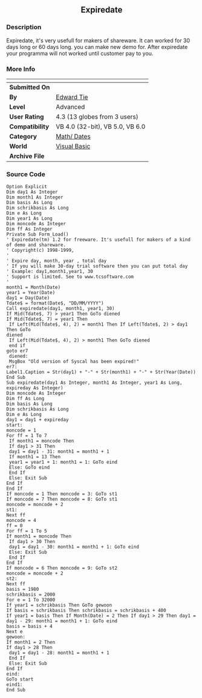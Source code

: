 ﻿<div align="center">

## Expiredate


</div>

### Description

Expiredate, it's very usefull for makers of shareware. It can worked for 30 days long or 60 days long. you can make new demo for. After expiredate your programma will not worked until customer pay to you.
 
### More Info
 


<span>             |<span>
---                |---
**Submitted On**   |
**By**             |[Edward Tie](https://github.com/Planet-Source-Code/PSCIndex/blob/master/ByAuthor/edward-tie.md)
**Level**          |Advanced
**User Rating**    |4.3 (13 globes from 3 users)
**Compatibility**  |VB 4\.0 \(32\-bit\), VB 5\.0, VB 6\.0
**Category**       |[Math/ Dates](https://github.com/Planet-Source-Code/PSCIndex/blob/master/ByCategory/math-dates__1-37.md)
**World**          |[Visual Basic](https://github.com/Planet-Source-Code/PSCIndex/blob/master/ByWorld/visual-basic.md)
**Archive File**   |[](https://github.com/Planet-Source-Code/edward-tie-expiredate__1-1003/archive/master.zip)





### Source Code

```
Option Explicit
Dim day1 As Integer
Dim month1 As Integer
Dim basis As Long
Dim schrikbasis As Long
Dim e As Long
Dim year1 As Long
Dim moncode As Integer
Dim ff As Integer
Private Sub Form_Load()
' Expiredate(tm) 1.2 for freeware. It's usefull for makers of a kind of demo and shareware.
' Copyright(c) 1998-1999,
'
' Expire day, month, year , total day
' If you will make 30-day trial software then you can put total day
' Example: day1,month1,year1, 30
' Support is limited. See to www.tcsoftware.com
'
month1 = Month(Date)
year1 = Year(Date)
day1 = Day(Date)
Tdate$ = format(Date$, "DD/MM/YYYY")
Call expiredate(day1, month1, year1, 30)
If Mid(Tdate$, 7) > year1 Then GoTo diened
If Mid(Tdate$, 7) = year1 Then
 If Left(Mid(Tdate$, 4), 2) = month1 Then If Left(Tdate$, 2) > day1 Then GoTo
diened
 If Left(Mid(Tdate$, 4), 2) > month1 Then GoTo diened
 end if
goto er7
 diened:
 MsgBox "Old version of Syscal has been expired!"
er7:
Label1.Caption = Str(day1) + "-" + Str(month1) + "-" + Str(Year(Date))
End Sub
Sub expiredate(day1 As Integer, month1 As Integer, year1 As Long, expireday As Integer)
Dim moncode As Integer
Dim ff As Long
Dim basis As Long
Dim schrikbasis As Long
Dim e As Long
day1 = day1 + expireday
start:
moncode = 1
For ff = 1 To 7
 If month1 = moncode Then
 If day1 > 31 Then
 day1 = day1 - 31: month1 = month1 + 1
 If month1 = 13 Then
 year1 = year1 + 1: month1 = 1: GoTo eind
 Else: GoTo eind
 End If
 Else: Exit Sub
End If
End If
If moncode = 1 Then moncode = 3: GoTo st1
If moncode = 7 Then moncode = 8: GoTo st1
moncode = moncode + 2
st1:
Next ff
moncode = 4
ff = 0
For ff = 1 To 5
If month1 = moncode Then
 If day1 > 30 Then
 day1 = day1 - 30: month1 = month1 + 1: GoTo eind
 Else: Exit Sub
 End If
End If
If moncode = 6 Then moncode = 9: GoTo st2
moncode = moncode + 2
st2:
Next ff
basis = 1980
schrikbasis = 2000
For e = 1 To 32000
If year1 = schrikbasis Then GoTo gewoon
If basis = schrikbasis Then schrikbasis = schrikbasis + 400
If year1 = basis Then If Month(Date) = 2 Then If day1 > 29 Then day1 = day1 - 29: month1 = month1 + 1: GoTo eind
basis = basis + 4
Next e
gewoon:
If month1 = 2 Then
If day1 > 28 Then
 day1 = day1 - 28: month1 = month1 + 1
 End If
 Else: Exit Sub
End If
eind:
GoTo start
eind1:
End Sub
```

